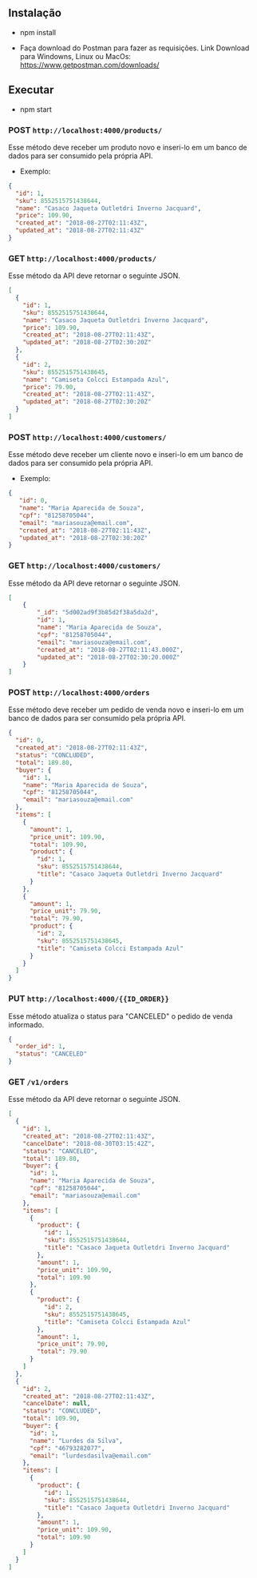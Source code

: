 ## Instalação

- npm install

- Faça download do Postman para fazer as requisições.
Link Download para Windowns, Linux ou MacOs: https://www.getpostman.com/downloads/
  
## Executar

- npm start

### POST `http://localhost:4000/products/`

Esse método deve receber um produto novo e inseri-lo em um banco de dados para ser consumido pela própria API.

- Exemplo:

 ```json
{
   "id": 1,
   "sku": 8552515751438644,
   "name": "Casaco Jaqueta Outletdri Inverno Jacquard",
   "price": 109.90,
   "created_at": "2018-08-27T02:11:43Z",
   "updated_at": "2018-08-27T02:11:43Z"
}
```
### GET `http://localhost:4000/products/`

Esse método da API deve retornar o seguinte JSON.

```json
[
  {
    "id": 1,
    "sku": 8552515751438644,
    "name": "Casaco Jaqueta Outletdri Inverno Jacquard",
    "price": 109.90,
    "created_at": "2018-08-27T02:11:43Z",
    "updated_at": "2018-08-27T02:30:20Z"
  },
  {
    "id": 2,
    "sku": 8552515751438645,
    "name": "Camiseta Colcci Estampada Azul",
    "price": 79.90,
    "created_at": "2018-08-27T02:11:43Z",
    "updated_at": "2018-08-27T02:30:20Z"
  }
]
```

### POST `http://localhost:4000/customers/`

Esse método deve receber um cliente novo e inseri-lo em um banco de dados para ser consumido pela própria API.

- Exemplo:

```json
{
   "id": 0,
   "name": "Maria Aparecida de Souza",
   "cpf": "81258705044",
   "email": "mariasouza@email.com",
   "created_at": "2018-08-27T02:11:43Z",
   "updated_at": "2018-08-27T02:30:20Z"
}
```

### GET `http://localhost:4000/customers/`

Esse método da API deve retornar o seguinte JSON.

```json
[
    {
        "_id": "5d002ad9f3b85d2f38a5da2d",
        "id": 1,
        "name": "Maria Aparecida de Souza",
        "cpf": "81258705044",
        "email": "mariasouza@email.com",
        "created_at": "2018-08-27T02:11:43.000Z",
        "updated_at": "2018-08-27T02:30:20.000Z"
    }
]
```

### POST `http://localhost:4000/orders`

Esse método deve receber um pedido de venda novo e inseri-lo em um banco de dados para ser consumido pela própria API.

```json
{
  "id": 0,
  "created_at": "2018-08-27T02:11:43Z",
  "status": "CONCLUDED",
  "total": 189.80,
  "buyer": {
    "id": 1,
    "name": "Maria Aparecida de Souza",
    "cpf": "81258705044",
    "email": "mariasouza@email.com"
  },
  "items": [
    {
      "amount": 1,
      "price_unit": 109.90,
      "total": 109.90,
      "product": {
        "id": 1,
        "sku": 8552515751438644,
        "title": "Casaco Jaqueta Outletdri Inverno Jacquard"
      }
    },
    {
      "amount": 1,
      "price_unit": 79.90,
      "total": 79.90,
      "product": {
        "id": 2,
        "sku": 8552515751438645,
        "title": "Camiseta Colcci Estampada Azul"
      }
    }
  ]
}
```

### PUT `http://localhost:4000/{{ID_ORDER}}`

Esse método atualiza o status para "CANCELED" o pedido de venda informado.

```json
{
  "order_id": 1,
  "status": "CANCELED"
}
```

### GET `/v1/orders`

Esse método da API deve retornar o seguinte JSON.

```json
[
  {
    "id": 1,
    "created_at": "2018-08-27T02:11:43Z",
    "cancelDate": "2018-08-30T03:15:42Z",
    "status": "CANCELED",
    "total": 189.80,
    "buyer": {
      "id": 1,
      "name": "Maria Aparecida de Souza",
      "cpf": "81258705044",
      "email": "mariasouza@email.com"
    },
    "items": [
      {
        "product": {
          "id": 1,
          "sku": 8552515751438644,
          "title": "Casaco Jaqueta Outletdri Inverno Jacquard"
        },
        "amount": 1,
        "price_unit": 109.90,
        "total": 109.90
      },
      {
        "product": {
          "id": 2,
          "sku": 8552515751438645,
          "title": "Camiseta Colcci Estampada Azul"
        },
        "amount": 1,
        "price_unit": 79.90,
        "total": 79.90
      }
    ]
  },
  {
    "id": 2,
    "created_at": "2018-08-27T02:11:43Z",
    "cancelDate": null,
    "status": "CONCLUDED",
    "total": 109.90,
    "buyer": {
      "id": 1,
      "name": "Lurdes da Silva",
      "cpf": "46793282077",
      "email": "lurdesdasilva@email.com"
    },
    "items": [
      {
        "product": {
          "id": 1,
          "sku": 8552515751438644,
          "title": "Casaco Jaqueta Outletdri Inverno Jacquard"
        },
        "amount": 1,
        "price_unit": 109.90,
        "total": 109.90
      }
    ]
  }
]
```
